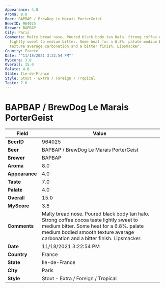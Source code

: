```yaml
---
Appearance: 4.0
Aroma: 8.0
Beer: BAPBAP / BrewDog Le Marais PorterGeist
BeerID: 964025
Brewer: BAPBAP
City: Paris
Comments: Malty bread nose. Poured black body tan halo. Strong coffee cocoa taste
  lightly sweet to medium bitter. Some heat for a 6.8%. palate medium bodied smooth
  texture average carbonation and a bitter finish. Lipsmacker.
Country: France
Date: '"11/18/2021 3:22:54 PM"'
MyScore: 3.8
Overall: 15.0
Palate: 4.0
State: Ile-de-France
Style: Stout - Extra / Foreign / Tropical
Taste: 7.0
---
```


# BAPBAP / BrewDog Le Marais PorterGeist

| Field         | Value |
|---------------|-------|
| **BeerID** | 964025 |
| **Beer** | BAPBAP / BrewDog Le Marais PorterGeist |
| **Brewer** | BAPBAP |
| **Aroma** | 8.0 |
| **Appearance** | 4.0 |
| **Taste** | 7.0 |
| **Palate** | 4.0 |
| **Overall** | 15.0 |
| **MyScore** | 3.8 |
| **Comments** | Malty bread nose. Poured black body tan halo. Strong coffee cocoa taste lightly sweet to medium bitter. Some heat for a 6.8%. palate medium bodied smooth texture average carbonation and a bitter finish. Lipsmacker. |
| **Date** | 11/18/2021 3:22:54 PM |
| **Country** | France |
| **State** | Ile-de-France |
| **City** | Paris |
| **Style** | Stout - Extra / Foreign / Tropical |

